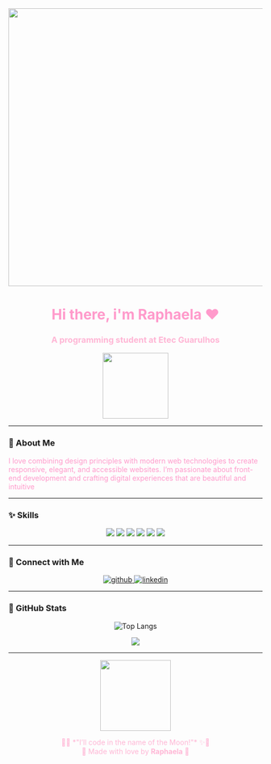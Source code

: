 <div align="center">

<img src="https://i.pinimg.com/originals/eb/ed/dd/ebeddd1deada8266ca026d82d0247387.gif" width="550px">

<h1 style="color:#ff9acb;">Hi there, i'm Raphaela ❤️</h1>
<h3 style="color:#ffb6d5;">A programming student at Etec Guarulhos</h3>

<img src="https://i.pinimg.com/originals/6b/ea/5c/6bea5cfb28ce5cf72d23f712f75d27bb.gif" width="130" />  
<br>

</div>

---

### 🌙 About Me  
<span style="color:#ff9acb;"> I love combining design principles with modern web technologies to create responsive, elegant, and accessible websites. I’m passionate about front-end development and crafting digital experiences that are beautiful and intuitive
</span>

---

### ✨ Skills
<p align="center">
  <img src="https://img.shields.io/badge/React-ff66aa?style=for-the-badge&logo=react&logoColor=white"/>
  <img src="https://img.shields.io/badge/JavaScript-ff99cc?style=for-the-badge&logo=javascript&logoColor=white"/>
  <img src="https://img.shields.io/badge/HTML-ff77aa?style=for-the-badge&logo=html5&logoColor=white"/>
  <img src="https://img.shields.io/badge/CSS-ff99cc?style=for-the-badge&logo=css3&logoColor=white"/>
  <img src="https://img.shields.io/badge/Figma-ff66b3?style=for-the-badge&logo=figma&logoColor=white"/>
  <img src="https://img.shields.io/badge/WordPress-ff99cc?style=for-the-badge&logo=wordpress&logoColor=white"/>
</p>

---

### 🎀 Connect with Me  
<p align="center">
  <a href="https://github.com/raphamelog">
    <img src="https://img.shields.io/badge/GitHub-ff66aa?style=for-the-badge&logo=github&logoColor=white" alt="github"/>
  </a>
  <a href="https://www.linkedin.com/in/raphaela-guedes-528b492a6/">
    <img src="https://img.shields.io/badge/LinkedIn-ffb6d5?style=for-the-badge&logo=linkedin&logoColor=white" alt="linkedin"/>
  </a>
</p>

---

### 🌸 GitHub Stats  
<p align="center">
  <img src="https://github-readme-stats.vercel.app/api/top-langs/?username=raphamelog&layout=compact&title_color=ff99cc&text_color=ffb6d5&bg_color=0d1117&hide_border=true" alt="Top Langs">
</p>

<p align="center">
  <img src="https://streak-stats.demolab.com?user=raphamelog&theme=rose_pine&ring=ff9acb&fire=ff77c9&currStreakLabel=ffb6d5&hide_border=true" />
</p>

---

<div align="center">

<img src="https://media.tenor.com/PhxKN7CGjzEAAAAj/sailor-moon.gif" width="140"/>

<p style="color:#ffb6d5;">
🌙✨ *"I’ll code in the name of the Moon!"* ✨🌙  
<br>
💖 Made with love by <strong>Raphaela</strong> 💖
</p>

</div>
